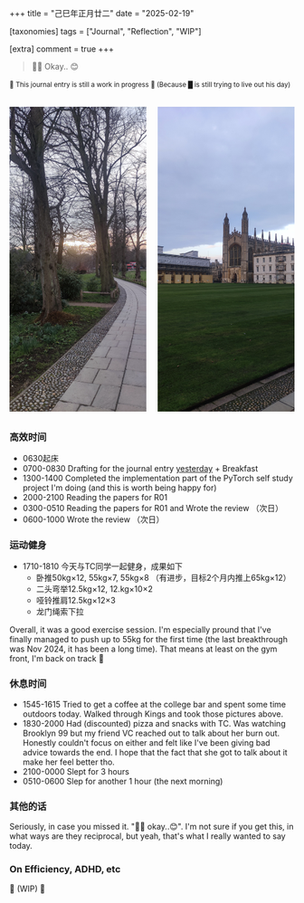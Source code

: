 +++
title = "己巳年正月廿二"
date = "2025-02-19"

[taxonomies]
tags = ["Journal", "Reflection", "WIP"]

[extra]
comment = true
+++

> 🤷‍♂️ Okay.. 😊

<small>🚧 This journal entry is still a work in progress 🚧 (Because █ is still trying to live out his day)</small>

<div class="grid-container">
  <img src="/img/king_sun.jpg" alt="Sunset through the gaps of trees in King's college">
  <img src="/img/king_chapel.jpg" alt="King's Chapel viewed from inside the college">
</div>

<style>
.grid-container {
  display: grid;
  grid-template-columns: repeat(2, 1fr); /* 两列等宽 */
  gap: 20px;
  margin: 2rem 0;
}

.grid-container img {
  width: 100%;
  height: auto;
  object-fit: cover;
}

/* 移动端响应式 */
@media (max-width: 768px) {
  .grid-container {
    grid-template-columns: 1fr;
  }
}
</style>

### 高效时间
- 0630起床
- 0700-0830 Drafting for the journal entry [yesterday](@/journals/2025-02-18.md) + Breakfast
- 1300-1400 Completed the implementation part of the PyTorch self study project I'm doing (and this is worth being happy for)
- 2000-2100 Reading the papers for R01
- 0300-0510 Reading the papers for R01 and Wrote the review （次日）
- 0600-1000 Wrote the review （次日）

### 运动健身
- 1710-1810 今天与TC同学一起健身，成果如下
    - 卧推50kg×12, 55kg×7, 55kg×8 （有进步，目标2个月内推上65kg×12）
    - 二头弯举12.5kg×12, 12.kg×10×2
    - 哑铃推肩12.5kg×12×3
    - 龙门绳索下拉

Overall, it was a good exercise session. I'm especially pround that
I've finally managed to push up to 55kg for the first time (the last
breakthrough was Nov 2024, it has been a long time). That means at
least on the gym front, I'm back on track 💪

### 休息时间
- 1545-1615 Tried to get a coffee at the college bar and spent some time
    outdoors today. Walked through Kings and took those pictures above.
- 1830-2000 Had (discounted) pizza and snacks with TC. Was watching Brooklyn 99
but my friend VC reached out to talk about her burn out. Honestly couldn't
focus on either and felt like I've been giving bad advice towards the end. I hope
that the fact that she got to talk about it make her feel better tho.
- 2100-0000 Slept for 3 hours
- 0510-0600 Slep for another 1 hour (the next morning)

### 其他的话
Seriously, in case you missed it. "🤷‍♂️ okay..😊". I'm not sure if you get this,
in what ways are they reciprocal, but yeah, that's what I really wanted to say today.

### On Efficiency, ADHD, etc
🚧 (WIP) 🚧
